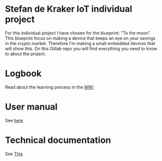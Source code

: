 # Stefan de Kraker IoT individual project
For this individual project I have chosen for the blueprint: "To the moon".
This blueprint focus on making a device that keeps an eye on your savings in the crypto market.
Therefore I'm making a small embedded devices that will show this.
On this Gitlab repo you will find everything you need to know to about the project.

# Logbook
Read about the learning process in the [WIKI](https://gitlab.fdmci.hva.nl/IoT/2021-2022-sep-jan/individual-project/iot-krakers/-/wikis/Logbook)

# User manual
See [here](https://gitlab.fdmci.hva.nl/IoT/2021-2022-sep-jan/individual-project/iot-krakers/-/blob/main/doc/user_manual.pdf)

# Technical documentation
See [This](https://gitlab.fdmci.hva.nl/IoT/2021-2022-sep-jan/individual-project/iot-krakers/-/wikis/Technical-documentation)
